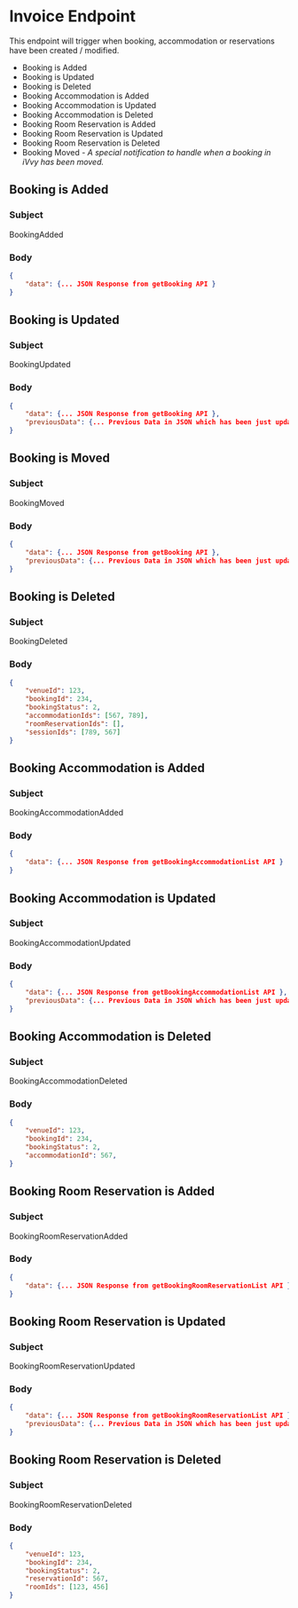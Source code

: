 # Invoice Endpoint

This endpoint will trigger when booking, accommodation or reservations have been created / modified. <ul><li>Booking is Added</li><li>Booking is Updated</li><li>Booking is Deleted</li><li>Booking Accommodation is Added</li><li>Booking Accommodation is Updated</li><li>Booking Accommodation is Deleted</li><li>Booking Room Reservation is Added</li><li>Booking Room Reservation is Updated</li><li>Booking Room Reservation is Deleted</li><li>Booking Moved <i>- A special notification to handle when a booking in iVvy has been moved.</i></li></ul>

## Booking is Added

### Subject
BookingAdded

### Body
```json
{
    "data": {... JSON Response from getBooking API }
}
```

## Booking is Updated

### Subject
BookingUpdated

### Body

```json
{
    "data": {... JSON Response from getBooking API },
    "previousData": {... Previous Data in JSON which has been just updated }
}
```

## Booking is Moved

### Subject
BookingMoved

### Body

```json
{
    "data": {... JSON Response from getBooking API },
    "previousData": {... Previous Data in JSON which has been just updated }
}
```

## Booking is Deleted

### Subject
BookingDeleted

### Body

```json
{
    "venueId": 123,
    "bookingId": 234,
    "bookingStatus": 2,
    "accommodationIds": [567, 789],
    "roomReservationIds": [],
    "sessionIds": [789, 567]
}
```

## Booking Accommodation is Added

### Subject
BookingAccommodationAdded

### Body

```json
{
    "data": {... JSON Response from getBookingAccommodationList API }
}
```

## Booking Accommodation is Updated

### Subject
BookingAccommodationUpdated

### Body

```json
{
    "data": {... JSON Response from getBookingAccommodationList API },
    "previousData": {... Previous Data in JSON which has been just updated }
}
```

## Booking Accommodation is Deleted

### Subject
BookingAccommodationDeleted

### Body

```json
{
    "venueId": 123,
    "bookingId": 234,
    "bookingStatus": 2,
    "accommodationId": 567,
}
```

## Booking Room Reservation is Added

### Subject
BookingRoomReservationAdded

### Body

```json
{
    "data": {... JSON Response from getBookingRoomReservationList API }
}
```

## Booking Room Reservation is Updated

### Subject
BookingRoomReservationUpdated

### Body

```json
{
    "data": {... JSON Response from getBookingRoomReservationList API },
    "previousData": {... Previous Data in JSON which has been just updated }
}
```

## Booking Room Reservation is Deleted

### Subject
BookingRoomReservationDeleted

### Body

```json
{
    "venueId": 123,
    "bookingId": 234,
    "bookingStatus": 2,
    "reservationId": 567,
    "roomIds": [123, 456]
}
```
